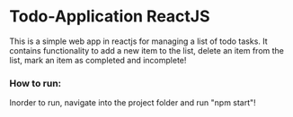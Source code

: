 # Todo-Application ReactJS

This is a simple web app in reactjs for managing a list of todo tasks. It contains functionality to add a new item to the list,
delete an item from the list, mark an item as completed and incomplete!

### How to run:
Inorder to run, navigate into the project folder and run "npm start"!

